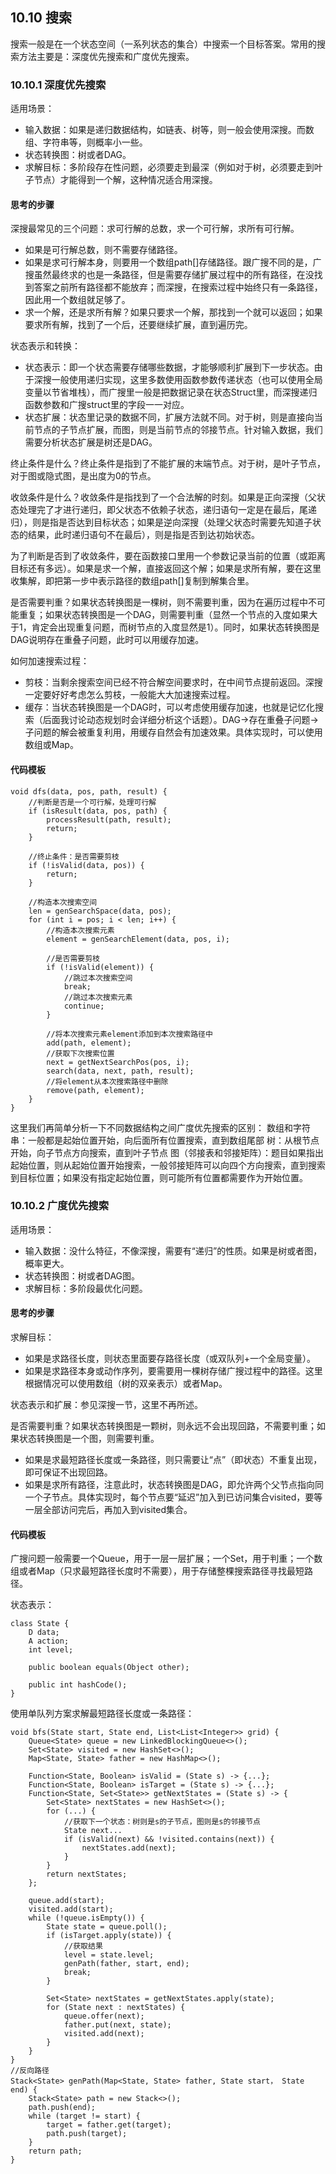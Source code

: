 ## 10.10 搜索

搜索一般是在一个状态空间（一系列状态的集合）中搜索一个目标答案。常用的搜索方法主要是：深度优先搜索和广度优先搜索。

### 10.10.1 深度优先搜索
适用场景：
* 输入数据：如果是递归数据结构，如链表、树等，则一般会使用深搜。而数组、字符串等，则概率小一些。
* 状态转换图：树或者DAG。
* 求解目标：多阶段存在性问题，必须要走到最深（例如对于树，必须要走到叶子节点）才能得到一个解，这种情况适合用深搜。

#### 思考的步骤
深搜最常见的三个问题：求可行解的总数，求一个可行解，求所有可行解。
* 如果是可行解总数，则不需要存储路径。
* 如果是求可行解本身，则要用一个数组path[]存储路径。跟广搜不同的是，广搜虽然最终求的也是一条路径，但是需要存储扩展过程中的所有路径，在没找到答案之前所有路径都不能放弃；而深搜，在搜索过程中始终只有一条路径，因此用一个数组就足够了。
* 求一个解，还是求所有解？如果只要求一个解，那找到一个就可以返回；如果要求所有解，找到了一个后，还要继续扩展，直到遍历完。

状态表示和转换：
* 状态表示：即一个状态需要存储哪些数据，才能够顺利扩展到下一步状态。由于深搜一般使用递归实现，这里多数使用函数参数传递状态（也可以使用全局变量以节省堆栈），而广搜里一般是把数据记录在状态Struct里，而深搜递归函数参数和广搜struct里的字段一一对应。
* 状态扩展：状态里记录的数据不同，扩展方法就不同。对于树，则是直接向当前节点的子节点扩展，而图，则是当前节点的邻接节点。针对输入数据，我们需要分析状态扩展是树还是DAG。

终止条件是什么？终止条件是指到了不能扩展的末端节点。对于树，是叶子节点，对于图或隐式图，是出度为0的节点。

收敛条件是什么？收敛条件是指找到了一个合法解的时刻。如果是正向深搜（父状态处理完了才进行递归，即父状态不依赖子状态，递归语句一定是在最后，尾递归），则是指是否达到目标状态；如果是逆向深搜（处理父状态时需要先知道子状态的结果，此时递归语句不在最后），则是指是否到达初始状态。

为了判断是否到了收敛条件，要在函数接口里用一个参数记录当前的位置（或距离目标还有多远）。如果是求一个解，直接返回这个解；如果是求所有解，要在这里收集解，即把第一步中表示路径的数组path[]复制到解集合里。

是否需要判重？如果状态转换图是一棵树，则不需要判重，因为在遍历过程中不可能重复；如果状态转换图是一个DAG，则需要判重（显然一个节点的入度如果大于1，肯定会出现重复问题，而树节点的入度显然是1）。同时，如果状态转换图是DAG说明存在重叠子问题，此时可以用缓存加速。

如何加速搜索过程：
* 剪枝：当剩余搜索空间已经不符合解空间要求时，在中间节点提前返回。深搜一定要好好考虑怎么剪枝，一般能大大加速搜索过程。
* 缓存：当状态转换图是一个DAG时，可以考虑使用缓存加速，也就是记忆化搜索（后面我讨论动态规划时会详细分析这个话题）。DAG->存在重叠子问题->子问题的解会被重复利用，用缓存自然会有加速效果。具体实现时，可以使用数组或Map。

#### 代码模板
```
void dfs(data, pos, path, result) {
    //判断是否是一个可行解，处理可行解
    if (isResult(data, pos, path) {
        processResult(path, result);  
        return;
    }

    //终止条件：是否需要剪枝
    if (!isValid(data, pos)) {
        return;
    }

    //构造本次搜索空间
    len = genSearchSpace(data, pos);
    for (int i = pos; i < len; i++) {
        //构造本次搜索元素
        element = genSearchElement(data, pos, i);

        //是否需要剪枝
        if (!isValid(element)) {
            //跳过本次搜索空间
            break;
            //跳过本次搜索元素
            continue;
        }

        //将本次搜索元素element添加到本次搜索路径中
        add(path, element);
        //获取下次搜索位置
        next = getNextSearchPos(pos, i);
        search(data, next, path, result);
        //将element从本次搜索路径中删除
        remove(path, element);
    }
}
```

这里我们再简单分析一下不同数据结构之间广度优先搜索的区别：
数组和字符串：一般都是起始位置开始，向后面所有位置搜索，直到数组尾部
树：从根节点开始，向子节点方向搜索，直到叶子节点
图（邻接表和邻接矩阵）：题目如果指出起始位置，则从起始位置开始搜索，一般邻接矩阵可以向四个方向搜索，直到搜索到目标位置；如果没有指定起始位置，则可能所有位置都需要作为开始位置。


### 10.10.2 广度优先搜索
适用场景：
* 输入数据：没什么特征，不像深搜，需要有“递归”的性质。如果是树或者图，概率更大。
* 状态转换图：树或者DAG图。
* 求解目标：多阶段最优化问题。

#### 思考的步骤
求解目标：
* 如果是求路径长度，则状态里面要存路径长度（或双队列+一个全局变量）。
* 如果是求路径本身或动作序列，要需要用一棵树存储广搜过程中的路径。这里根据情况可以使用数组（树的双亲表示）或者Map。

状态表示和扩展：参见深搜一节，这里不再所述。

是否需要判重？如果状态转换图是一颗树，则永远不会出现回路，不需要判重；如果状态转换图是一个图，则需要判重。
* 如果是求最短路径长度或一条路径，则只需要让“点”（即状态）不重复出现，即可保证不出现回路。
* 如果是求所有路径，注意此时，状态转换图是DAG，即允许两个父节点指向同一个子节点。具体实现时，每个节点要“延迟”加入到已访问集合visited，要等一层全部访问完后，再加入到visited集合。

#### 代码模板
广搜问题一般需要一个Queue，用于一层一层扩展；一个Set，用于判重；一个数组或者Map（只求最短路径长度时不需要），用于存储整棵搜索路径寻找最短路径。

状态表示：
```
class State {
    D data;
    A action;
    int level;

    public boolean equals(Object other);

    public int hashCode();
}
```
使用单队列方案求解最短路径长度或一条路径：
```
void bfs(State start, State end, List<List<Integer>> grid) {
    Queue<State> queue = new LinkedBlockingQueue<>();
    Set<State> visited = new HashSet<>();
    Map<State, State> father = new HashMap<>();

    Function<State, Boolean> isValid = (State s) -> {...};
    Function<State, Boolean> isTarget = (State s) -> {...};
    Function<State, Set<State>> getNextStates = (State s) -> {
        Set<State> nextStates = new HashSet<>();
        for (...) {
            //获取下一个状态：树则是s的子节点，图则是s的邻接节点
            State next...
            if (isValid(next) && !visited.contains(next)) {
                nextStates.add(next);
            }
        }
        return nextStates;
    };

    queue.add(start);
    visited.add(start);
    while (!queue.isEmpty()) {
        State state = queue.poll();
        if (isTarget.apply(state)) {
            //获取结果
            level = state.level;
            genPath(father, start, end);
            break;
        }

        Set<State> nextStates = getNextStates.apply(state);
        for (State next : nextStates) {
            queue.offer(next);
            father.put(next, state);
            visited.add(next);
        }
    }
}
//反向路径
Stack<State> genPath(Map<State, State> father, State start， State end) {
    Stack<State> path = new Stack<>();
    path.push(end);
    while (target != start) {
        target = father.get(target);
        path.push(target);
    }
    return path;  
}
```
